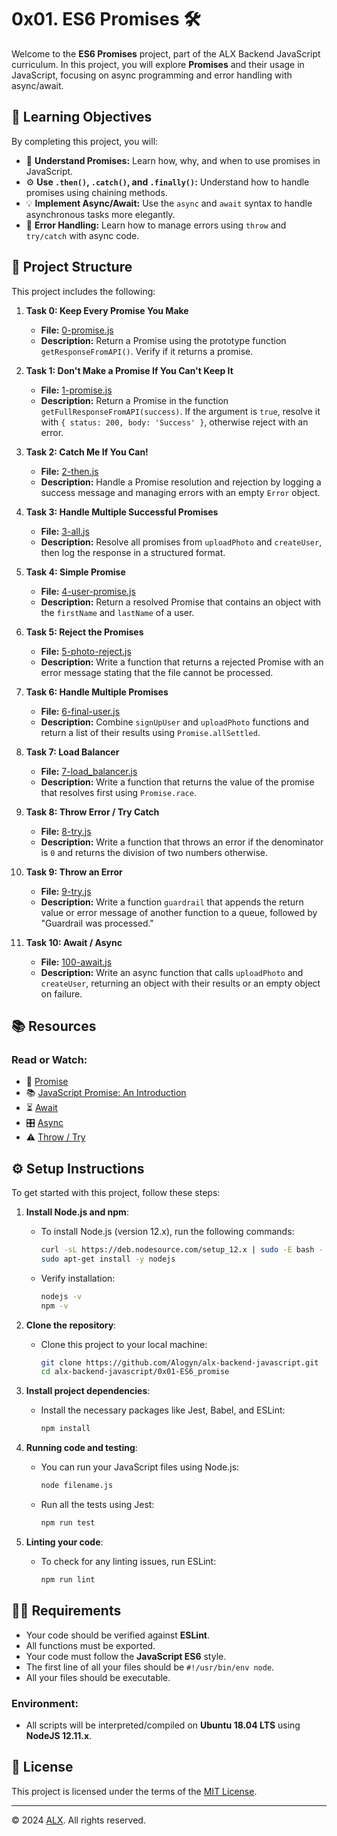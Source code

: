 # 0x01. ES6 Promises 🛠️

Welcome to the **ES6 Promises** project, part of the ALX Backend JavaScript curriculum. In this project, you will explore **Promises** and their usage in JavaScript, focusing on async programming and error handling with async/await.

## 📝 Learning Objectives

By completing this project, you will:

- 🔄 **Understand Promises:** Learn how, why, and when to use promises in JavaScript.
- ⚙️ **Use `.then()`, `.catch()`, and `.finally()`:** Understand how to handle promises using chaining methods.
- 💡 **Implement Async/Await:** Use the `async` and `await` syntax to handle asynchronous tasks more elegantly.
- 🧰 **Error Handling:** Learn how to manage errors using `throw` and `try/catch` with async code.

## 📂 Project Structure

This project includes the following:

1. **Task 0: Keep Every Promise You Make**  
   - **File:** [0-promise.js](./0-promise.js)  
   - **Description:** Return a Promise using the prototype function `getResponseFromAPI()`. Verify if it returns a promise.

2. **Task 1: Don't Make a Promise If You Can't Keep It**  
   - **File:** [1-promise.js](./1-promise.js)  
   - **Description:** Return a Promise in the function `getFullResponseFromAPI(success)`. If the argument is `true`, resolve it with `{ status: 200, body: 'Success' }`, otherwise reject with an error.

3. **Task 2: Catch Me If You Can!**  
   - **File:** [2-then.js](./2-then.js)  
   - **Description:** Handle a Promise resolution and rejection by logging a success message and managing errors with an empty `Error` object.

4. **Task 3: Handle Multiple Successful Promises**  
   - **File:** [3-all.js](./3-all.js)  
   - **Description:** Resolve all promises from `uploadPhoto` and `createUser`, then log the response in a structured format.

5. **Task 4: Simple Promise**  
   - **File:** [4-user-promise.js](./4-user-promise.js)  
   - **Description:** Return a resolved Promise that contains an object with the `firstName` and `lastName` of a user.

6. **Task 5: Reject the Promises**  
   - **File:** [5-photo-reject.js](./5-photo-reject.js)  
   - **Description:** Write a function that returns a rejected Promise with an error message stating that the file cannot be processed.

7. **Task 6: Handle Multiple Promises**  
   - **File:** [6-final-user.js](./6-final-user.js)  
   - **Description:** Combine `signUpUser` and `uploadPhoto` functions and return a list of their results using `Promise.allSettled`.

8. **Task 7: Load Balancer**  
   - **File:** [7-load_balancer.js](./7-load_balancer.js)  
   - **Description:** Write a function that returns the value of the promise that resolves first using `Promise.race`.

9. **Task 8: Throw Error / Try Catch**  
   - **File:** [8-try.js](./8-try.js)  
   - **Description:** Write a function that throws an error if the denominator is `0` and returns the division of two numbers otherwise.

10. **Task 9: Throw an Error**  
    - **File:** [9-try.js](./9-try.js)  
    - **Description:** Write a function `guardrail` that appends the return value or error message of another function to a queue, followed by "Guardrail was processed."

11. **Task 10: Await / Async**  
    - **File:** [100-await.js](./100-await.js)  
    - **Description:** Write an async function that calls `uploadPhoto` and `createUser`, returning an object with their results or an empty object on failure.

## 📚 Resources

### Read or Watch:

- 📘 [Promise](https://developer.mozilla.org/en-US/docs/Web/JavaScript/Reference/Global_Objects/Promise)
- 📚 [JavaScript Promise: An Introduction](https://developers.google.com/web/fundamentals/primers/promises)
- ⏳ [Await](https://developer.mozilla.org/en-US/docs/Web/JavaScript/Reference/Operators/await)
- 🎛️ [Async](https://developer.mozilla.org/en-US/docs/Web/JavaScript/Reference/Statements/async_function)
- ⚠️ [Throw / Try](https://developer.mozilla.org/en-US/docs/Web/JavaScript/Reference/Statements/throw)

## ⚙️ Setup Instructions

To get started with this project, follow these steps:

1. **Install Node.js and npm**:
   - To install Node.js (version 12.x), run the following commands:
     ```bash
     curl -sL https://deb.nodesource.com/setup_12.x | sudo -E bash -
     sudo apt-get install -y nodejs
     ```
   - Verify installation:
     ```bash
     nodejs -v
     npm -v
     ```

2. **Clone the repository**:
   - Clone this project to your local machine:
     ```bash
     git clone https://github.com/Alogyn/alx-backend-javascript.git
     cd alx-backend-javascript/0x01-ES6_promise
     ```

3. **Install project dependencies**:
   - Install the necessary packages like Jest, Babel, and ESLint:
     ```bash
     npm install
     ```

4. **Running code and testing**:
   - You can run your JavaScript files using Node.js:
     ```bash
     node filename.js
     ```
   - Run all the tests using Jest:
     ```bash
     npm run test
     ```

5. **Linting your code**:
   - To check for any linting issues, run ESLint:
     ```bash
     npm run lint
     ```

## 🧑‍💻 Requirements

- Your code should be verified against **ESLint**.
- All functions must be exported.
- Your code must follow the **JavaScript ES6** style.
- The first line of all your files should be `#!/usr/bin/env node`.
- All your files should be executable.

### Environment:

- All scripts will be interpreted/compiled on **Ubuntu 18.04 LTS** using **NodeJS 12.11.x**.

## 📜 License

This project is licensed under the terms of the [MIT License](https://opensource.org/licenses/MIT).

---

© 2024 [ALX](https://www.alxafrica.com/). All rights reserved.


